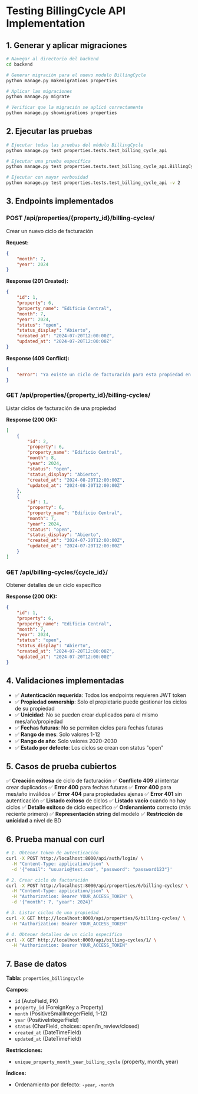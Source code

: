 # Testing BillingCycle API Implementation

## 1. Generar y aplicar migraciones

```bash
# Navegar al directorio del backend
cd backend

# Generar migración para el nuevo modelo BillingCycle
python manage.py makemigrations properties

# Aplicar las migraciones
python manage.py migrate

# Verificar que la migración se aplicó correctamente
python manage.py showmigrations properties
```

## 2. Ejecutar las pruebas

```bash
# Ejecutar todas las pruebas del módulo BillingCycle
python manage.py test properties.tests.test_billing_cycle_api

# Ejecutar una prueba específica
python manage.py test properties.tests.test_billing_cycle_api.BillingCycleAPITestCase.test_create_billing_cycle_success

# Ejecutar con mayor verbosidad
python manage.py test properties.tests.test_billing_cycle_api -v 2
```

## 3. Endpoints implementados

### POST /api/properties/{property_id}/billing-cycles/
Crear un nuevo ciclo de facturación

**Request:**
```json
{
    "month": 7,
    "year": 2024
}
```

**Response (201 Created):**
```json
{
    "id": 1,
    "property": 6,
    "property_name": "Edificio Central",
    "month": 7,
    "year": 2024,
    "status": "open",
    "status_display": "Abierto",
    "created_at": "2024-07-20T12:00:00Z",
    "updated_at": "2024-07-20T12:00:00Z"
}
```

**Response (409 Conflict):**
```json
{
    "error": "Ya existe un ciclo de facturación para esta propiedad en este mes y año."
}
```

### GET /api/properties/{property_id}/billing-cycles/
Listar ciclos de facturación de una propiedad

**Response (200 OK):**
```json
[
    {
        "id": 2,
        "property": 6,
        "property_name": "Edificio Central",
        "month": 8,
        "year": 2024,
        "status": "open",
        "status_display": "Abierto",
        "created_at": "2024-08-20T12:00:00Z",
        "updated_at": "2024-08-20T12:00:00Z"
    },
    {
        "id": 1,
        "property": 6,
        "property_name": "Edificio Central",
        "month": 7,
        "year": 2024,
        "status": "open",
        "status_display": "Abierto",
        "created_at": "2024-07-20T12:00:00Z",
        "updated_at": "2024-07-20T12:00:00Z"
    }
]
```

### GET /api/billing-cycles/{cycle_id}/
Obtener detalles de un ciclo específico

**Response (200 OK):**
```json
{
    "id": 1,
    "property": 6,
    "property_name": "Edificio Central",
    "month": 7,
    "year": 2024,
    "status": "open",
    "status_display": "Abierto",
    "created_at": "2024-07-20T12:00:00Z",
    "updated_at": "2024-07-20T12:00:00Z"
}
```

## 4. Validaciones implementadas

- ✅ **Autenticación requerida**: Todos los endpoints requieren JWT token
- ✅ **Propiedad ownership**: Solo el propietario puede gestionar los ciclos de su propiedad
- ✅ **Unicidad**: No se pueden crear duplicados para el mismo mes/año/propiedad
- ✅ **Fechas futuras**: No se permiten ciclos para fechas futuras
- ✅ **Rango de mes**: Solo valores 1-12
- ✅ **Rango de año**: Solo valores 2020-2030
- ✅ **Estado por defecto**: Los ciclos se crean con status "open"

## 5. Casos de prueba cubiertos

✅ **Creación exitosa** de ciclo de facturación
✅ **Conflicto 409** al intentar crear duplicados
✅ **Error 400** para fechas futuras
✅ **Error 400** para mes/año inválidos
✅ **Error 404** para propiedades ajenas
✅ **Error 401** sin autenticación
✅ **Listado exitoso** de ciclos
✅ **Listado vacío** cuando no hay ciclos
✅ **Detalle exitoso** de ciclo específico
✅ **Ordenamiento** correcto (más reciente primero)
✅ **Representación string** del modelo
✅ **Restricción de unicidad** a nivel de BD

## 6. Prueba manual con curl

```bash
# 1. Obtener token de autenticación
curl -X POST http://localhost:8000/api/auth/login/ \
  -H "Content-Type: application/json" \
  -d '{"email": "usuario@test.com", "password": "password123"}'

# 2. Crear ciclo de facturación
curl -X POST http://localhost:8000/api/properties/6/billing-cycles/ \
  -H "Content-Type: application/json" \
  -H "Authorization: Bearer YOUR_ACCESS_TOKEN" \
  -d '{"month": 7, "year": 2024}'

# 3. Listar ciclos de una propiedad
curl -X GET http://localhost:8000/api/properties/6/billing-cycles/ \
  -H "Authorization: Bearer YOUR_ACCESS_TOKEN"

# 4. Obtener detalles de un ciclo específico
curl -X GET http://localhost:8000/api/billing-cycles/1/ \
  -H "Authorization: Bearer YOUR_ACCESS_TOKEN"
```

## 7. Base de datos

**Tabla:** `properties_billingcycle`

**Campos:**
- `id` (AutoField, PK)
- `property_id` (ForeignKey a Property)
- `month` (PositiveSmallIntegerField, 1-12)
- `year` (PositiveIntegerField)
- `status` (CharField, choices: open/in_review/closed)
- `created_at` (DateTimeField)
- `updated_at` (DateTimeField)

**Restricciones:**
- `unique_property_month_year_billing_cycle` (property, month, year)

**Índices:**
- Ordenamiento por defecto: `-year`, `-month`
